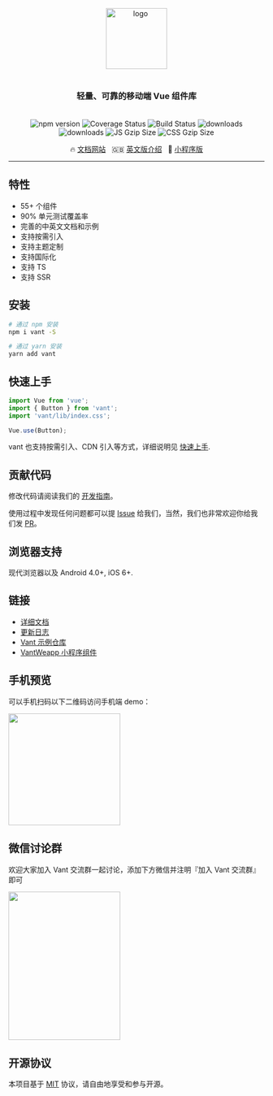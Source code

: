 <p align="center">
    <img alt="logo" src="https://img.yzcdn.cn/vant/logo.png" width="120" style="margin-bottom: 10px;">
</p>
<h3 align="center" style="margin: 30px 0 35px;">轻量、可靠的移动端 Vue 组件库</h3>

<p align="center">
    <img src="https://img.shields.io/npm/v/vant.svg?style=flat-square" alt="npm version" />
    <img src="https://img.shields.io/codecov/c/github/youzan/vant/dev.svg?style=flat-square" alt="Coverage Status" />
    <img src="https://travis-ci.org/youzan/vant.svg?branch=master" alt="Build Status" />
    <img src="https://img.shields.io/npm/dt/vant.svg?style=flat-square" alt="downloads" />
    <img src="https://img.shields.io/npm/dm/vant.svg?style=flat-square" alt="downloads" />
    <img src="https://img.badgesize.io/https://unpkg.com/vant/lib/vant.min.js?compression=gzip&style=flat-square&label=JS%20gzip%20size" alt="JS Gzip Size" />
    <img src="https://img.badgesize.io/https://unpkg.com/vant/lib/index.css?compression=gzip&style=flat-square&label=CSS%20gzip%20size" alt="CSS Gzip Size" />
</p>

<p align="center">
  🔥 <a href="https://youzan.github.io/vant">文档网站</a>
  &nbsp;
  🇬🇧 <a href="./README.md">英文版介绍</a>
  &nbsp;
  🚀 <a href="https://github.com/youzan/vant-weapp" target="_blank">小程序版</a>
</p>

---

## 特性

* 55+ 个组件
* 90% 单元测试覆盖率
* 完善的中英文文档和示例
* 支持按需引入
* 支持主题定制
* 支持国际化
* 支持 TS
* 支持 SSR

## 安装

```bash
# 通过 npm 安装
npm i vant -S

# 通过 yarn 安装
yarn add vant
```

## 快速上手

```js
import Vue from 'vue';
import { Button } from 'vant';
import 'vant/lib/index.css';

Vue.use(Button);
```

vant 也支持按需引入、CDN 引入等方式，详细说明见 [快速上手](https://youzan.github.io/vant#/zh-CN/quickstart).

## 贡献代码

修改代码请阅读我们的 [开发指南](https://youzan.github.io/vant/#/zh-CN/contribution)。

使用过程中发现任何问题都可以提 [Issue](https://github.com/youzan/vant/issues) 给我们，当然，我们也非常欢迎你给我们发 [PR](https://github.com/youzan/vant/pulls)。

## 浏览器支持

现代浏览器以及 Android 4.0+, iOS 6+.

## 链接

* [详细文档](https://youzan.github.io/vant)
* [更新日志](https://youzan.github.io/vant#/zh-CN/changelog)
* [Vant 示例仓库](https://github.com/youzan/vant-demo)
* [VantWeapp 小程序组件](https://github.com/youzan/vant-weapp)

## 手机预览

可以手机扫码以下二维码访问手机端 demo：

<img src="https://img.yzcdn.cn/vant/preview_qrcode_20180528.png" width="220" height="220" >

## 微信讨论群

欢迎大家加入 Vant 交流群一起讨论，添加下方微信并注明『加入 Vant 交流群』即可

<img src="https://img.yzcdn.cn/vant/wechat_20180606.png" width="220" height="292" >

## 开源协议

本项目基于 [MIT](https://zh.wikipedia.org/wiki/MIT%E8%A8%B1%E5%8F%AF%E8%AD%89) 协议，请自由地享受和参与开源。
